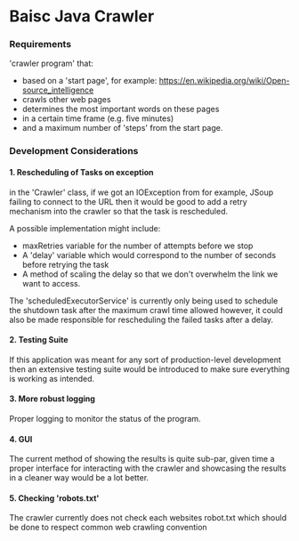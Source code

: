 <h1> Baisc Java Crawler </h1>

<h3> Requirements </h3>

'crawler program' that:
- based on a 'start page', for example: https://en.wikipedia.org/wiki/Open-source_intelligence
- crawls other web pages
- determines the most important words on these pages
- in a certain time frame (e.g. five minutes)
- and a maximum number of 'steps' from the start page.

<h3> Development Considerations </h3>

<h4> 1. Rescheduling of Tasks on exception </h4>

in the 'Crawler' class, if we got an IOException from for example, JSoup failing to connect to the URL then
it would be good to add a retry mechanism into the crawler so that the task is rescheduled. 

A possible implementation might include:
- maxRetries variable for the number of attempts before we stop
- A 'delay' variable which would correspond to the number of seconds before retrying the task
- A method of scaling the delay so that we don't overwhelm the link we want to access.

The 'scheduledExecutorService' is currently only being used to schedule the shutdown task after the 
maximum crawl time allowed however, it could also be made responsible for rescheduling the failed 
tasks after a delay.

<h4> 2. Testing Suite </h4>

If this application was meant for any sort of production-level development then an extensive
testing suite would be introduced to make sure everything is working as intended.

<h4> 3. More robust logging </h4>

Proper logging to monitor the status of the program.

<h4> 4. GUI </h4>

The current method of showing the results is quite sub-par, given time a proper interface for interacting with the crawler
and showcasing the results in a cleaner way would be a lot better.

<h4> 5. Checking 'robots.txt' </h4>

The crawler currently does not check each websites robot.txt which should be done to respect common web crawling convention


